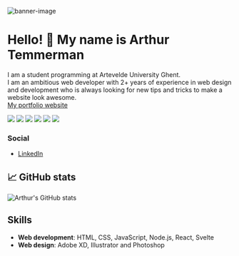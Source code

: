 ![banner-image](https://i.ibb.co/Qkq4t7m/banner.png)  
# Hello! :wave: My name is Arthur Temmerman
I am a student programming at Artevelde University Ghent.  
I am an ambitious web developer with 2+ years of experience in web design and development who is always looking for new tips and tricks to make a website look awesome.  
[My portfolio website](https://arthurtemmerman.com)
  
![](https://img.shields.io/badge/Code-HTML5-informational?style=flat&logo=html5&logoColor=white&color=orange)
![](https://img.shields.io/badge/Code-CSS3-informational?style=flat&logo=css3&logoColor=white&color=blue)
![](https://img.shields.io/badge/Code-JavaScript-informational?style=flat&logo=javascript&logoColor=white&color=yellow)
![](https://img.shields.io/badge/Code-Svelte-informational?style=flat&logo=svelte&logoColor=white&color=orange)
![](https://img.shields.io/badge/Code-React-informational?style=flat&logo=react&logoColor=white&color=informational)
![](https://img.shields.io/badge/Code-Node-informational?style=flat&logo=node.js&logoColor=white&color=darkgreen)

### Social
- [LinkedIn](https://www.linkedin.com/in/arthur-temmerman-3a73681b6/)

## :chart_with_upwards_trend: GitHub stats
![Arthur's GitHub stats](https://github-readme-stats.vercel.app/api?username=pgm-arthtemm&show_icons=true&count_private=true&bg_color=000&title_color=fff&text_color=d91717&icon_color=fff&hide_border=true)  

## Skills
- __Web development__: HTML, CSS, JavaScript, Node.js, React, Svelte 
- __Web design__: Adobe XD, Illustrator and Photoshop
